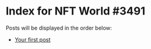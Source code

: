 # Index for NFT World #3491
Posts will be displayed in the order below:

- [Your first post](./001-first.md)

